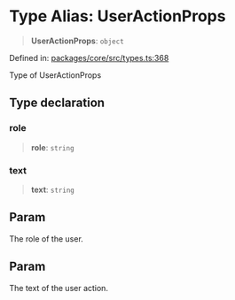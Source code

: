 # Type Alias: UserActionProps

> **UserActionProps**: `object`

Defined in: [packages/core/src/types.ts:368](https://github.com/GeoDaCenter/openassistant/blob/a1bcfdf89aac2d64b3bda9cf92b96ead076def28/packages/core/src/types.ts#L368)

Type of UserActionProps

## Type declaration

### role

> **role**: `string`

### text

> **text**: `string`

## Param

The role of the user.

## Param

The text of the user action.
